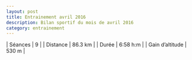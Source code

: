 ```yaml
---
layout: post
title: Entrainement avril 2016
description: Bilan sportif du mois de avril 2016
category: entrainement
---
```


| Séances          | 9             |
| Distance         | 86.3 km       |
| Durée            | 6:58 h:m      |
| Gain d’altitude  | 530 m         |
